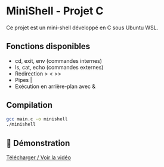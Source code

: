 # MiniShell - Projet C

Ce projet est un mini-shell développé en C sous Ubuntu WSL.

## Fonctions disponibles

- cd, exit, env (commandes internes)
- ls, cat, echo (commandes externes)
- Redirection > < >>
- Pipes |
- Exécution en arrière-plan avec &

## Compilation

```bash
gcc main.c -o minishell
./minishell
```
## 🎥 Démonstration

[Télécharger / Voir la vidéo](./vidéo-de-démonstration_minishell_CHARAF-Said.mp4)
